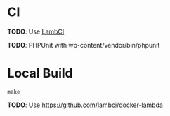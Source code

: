
# CI

**TODO**: Use [LambCI](https://github.com/lambci/lambci#php) 

**TODO**: PHPUnit with wp-content/vendor/bin/phpunit

# Local Build

    make
    
**TODO**: Use https://github.com/lambci/docker-lambda


